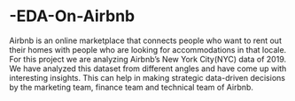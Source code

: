 # -EDA-On-Airbnb
Airbnb is an online marketplace that connects people who want to rent out their homes with people who are looking for accommodations in that locale. 
For this project we are analyzing Airbnb’s New York City(NYC) data of 2019.
We have analyzed this dataset from different angles and have come up with interesting insights.
This can help in making strategic data-driven decisions by the marketing team, 
finance team and technical team of Airbnb.
